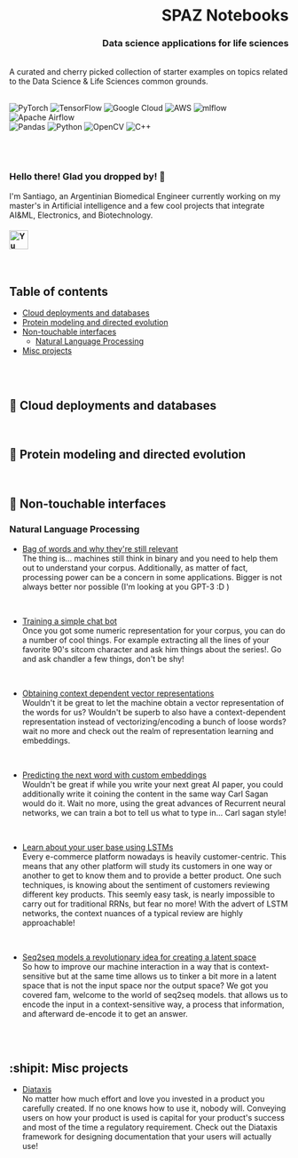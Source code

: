 <h1 align="right">
SPAZ Notebooks<br/>
</h1> 

<h3 align="right">
Data science applications for life sciences
</h3> 
<br>
A curated and cherry picked collection of starter examples on topics related to the Data Science & Life Sciences common grounds.
<br><br>

![PyTorch](https://img.shields.io/badge/PyTorch-%23EE4C2C.svg?style=for-the-badge&logo=PyTorch&logoColor=white)
![TensorFlow](https://img.shields.io/badge/TensorFlow-%23FF6F00.svg?style=for-the-badge&logo=TensorFlow&logoColor=white)
![Google Cloud](https://img.shields.io/badge/GoogleCloud-%234285F4.svg?style=for-the-badge&logo=google-cloud&logoColor=white)
![AWS](https://img.shields.io/badge/AWS-%23FF9900.svg?style=for-the-badge&logo=amazon-aws&logoColor=white)
![mlflow](https://img.shields.io/badge/mlflow-%23d9ead3.svg?style=for-the-badge&logo=numpy&logoColor=blue)
![Apache Airflow](https://img.shields.io/badge/Apache%20Airflow-017CEE?style=for-the-badge&logo=Apache%20Airflow&logoColor=white)
<br>
![Pandas](https://img.shields.io/badge/pandas-%23150458.svg?style=for-the-badge&logo=pandas&logoColor=white)
![Python](https://img.shields.io/badge/python-3670A0?style=for-the-badge&logo=python&logoColor=ffdd54)
![OpenCV](https://img.shields.io/badge/opencv-%23white.svg?style=for-the-badge&logo=opencv&logoColor=white)
![C++](https://img.shields.io/badge/c++-%2300599C.svg?style=for-the-badge&logo=c%2B%2B&logoColor=white)

<br><br>


### **Hello there!**  Glad you dropped by!  :bow:
I'm Santiago, an Argentinian Biomedical Engineer currently working on my master's in Artificial intelligence and a few cool projects that integrate AI&ML, Electronics, and Biotechnology. <br>

          

<h4 align="left">
<a href="https://www.linkedin.com/in/santiago-paz-650744b5/"><img align="left" src="https://raw.githubusercontent.com/yushi1007/yushi1007/main/images/linkedin.svg" alt="Yu Shi | LinkedIn" width="34px"/> </a> 
</h4> 

<br><br><br><br>


## Table of contents

- [Cloud deployments and databases](#milky_way-cloud-deployments-and-databases)
- [Protein modeling and directed evolution](#seedling-protein-modeling-and-directed-evolution)
- [Non-touchable interfaces](#satellite-non-touchable-interfaces)
  - [Natural Language Processing](#natural-language-processing)
- [Misc projects](#shipit-misc-projects)

<br><br>

## :milky_way: Cloud deployments and databases


<br>

## :seedling: Protein modeling and directed evolution

<br>

## :satellite: Non-touchable interfaces 

### Natural Language Processing 

* [Bag of words and why they're still relevant](https://github.com/esgoty/Elessanti/tree/main/Non-touchable%20interfaces/NLP/bags)<br> 
  The thing is... machines still think in binary and you need to help them out to understand your corpus. Additionally, as matter of fact, processing power can be a concern in some applications. Bigger is not always better nor possible (I'm looking at you GPT-3 :D )
<br>

* [Training a simple chat bot ](https://github.com/esgoty/Elessanti/tree/main/Non-touchable%20interfaces/NLP/chandler)<br> 
  Once you got some numeric representation for your corpus, you can do a number of cool things. For example extracting all the lines of your favorite 90's sitcom character and ask him things about the series!. Go and ask chandler a few things, don't be shy!
<br>

* [Obtaining context dependent vector representations ](https://github.com/esgoty/Elessanti/tree/main/Non-touchable%20interfaces/NLP/embeddings)<br> 
 Wouldn't it be great to let the machine obtain a vector representation of the words for us? Wouldn't be superb to also have a context-dependent representation instead of vectorizing/encoding a bunch of loose words? wait no more and check out the realm of representation learning and embeddings.
<br>

* [Predicting the next word with custom embeddings ](https://github.com/esgoty/Elessanti/tree/main/Non-touchable%20interfaces/NLP/RNNs)<br> 
Wouldn't be great if while you write your next great AI paper, you could additionally write it coining the content in the same way Carl Sagan would do it. Wait no more, using the great advances of Recurrent neural networks, we can train a bot to tell us what to type in... Carl sagan style! 
<br>

* [Learn about your user base using LSTMs ](https://github.com/esgoty/Elessanti/tree/main/Non-touchable%20interfaces/NLP/LSTMs)<br> 
Every e-commerce platform nowadays is heavily customer-centric. This means that any other platform will study its customers in one way or another to get to know them and to provide a better product. One such techniques, is knowing about the sentiment of customers reviewing different key products. This seemly easy task, is nearly impossible to carry out for traditional RRNs, but fear no more!
With the advert of LSTM networks, the context nuances of a typical review are highly approachable!  
<br>


* [Seq2seq models a revolutionary idea for creating a latent space](https://github.com/esgoty/Elessanti/tree/main/Non-touchable%20interfaces/NLP/encoders-decoders)<br> 
So how to improve our machine interaction in a way that is context-sensitive but at the same time allows us to tinker a bit more in a latent space that is not the input space nor the output space? We got you covered fam, welcome to the world of seq2seq models. that allows us to encode the input in a context-sensitive way, a process that information, and afterward de-encode it to get an answer.

<br>


<br>

## :shipit: Misc projects


* [Diataxis](https://diataxis.fr/ )<br> 
No matter how much effort and love you invested in a product you carefully created. If no one knows how to use it, nobody will. 
Conveying users on how your product is used is capital for your product's success and most of the time a regulatory requirement.  Check out the Diataxis framework for designing  documentation that your users will actually use! 

<br>





<br>

